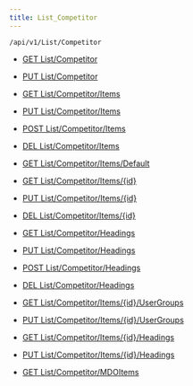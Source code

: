 ```yaml
---
title: List_Competitor
---
```


```http
/api/v1/List/Competitor
```

* [GET List/Competitor](v1CompetitorList_GetListDefinition.md)

* [PUT List/Competitor](v1CompetitorList_SetListDefinition.md)

* [GET List/Competitor/Items](v1CompetitorList_GetAll.md)

* [PUT List/Competitor/Items](v1CompetitorList_PutAllCompetitor.md)

* [POST List/Competitor/Items](v1CompetitorList_PostCompetitor.md)

* [DEL List/Competitor/Items](v1CompetitorList_DeleteAllCompetitor.md)

* [GET List/Competitor/Items/Default](v1CompetitorList_CreateDefaultCompetitor.md)

* [GET List/Competitor/Items/{id}](v1CompetitorList_GetCompetitor.md)

* [PUT List/Competitor/Items/{id}](v1CompetitorList_PutCompetitor.md)

* [DEL List/Competitor/Items/{id}](v1CompetitorList_DeleteCompetitor.md)

* [GET List/Competitor/Headings](v1CompetitorList_GetCompetitorHeadings.md)

* [PUT List/Competitor/Headings](v1CompetitorList_PutCompetitorHeadings.md)

* [POST List/Competitor/Headings](v1CompetitorList_PostCompetitorHeading.md)

* [DEL List/Competitor/Headings](v1CompetitorList_DeleteCompetitorHeadings.md)

* [GET List/Competitor/Items/{id}/UserGroups](v1CompetitorList_GetCompetitorUserGroupsForListItem.md)

* [PUT List/Competitor/Items/{id}/UserGroups](v1CompetitorList_PutCompetitorUserGroupsForListItem.md)

* [GET List/Competitor/Items/{id}/Headings](v1CompetitorList_GetCompetitorHeadingsForListItem.md)

* [PUT List/Competitor/Items/{id}/Headings](v1CompetitorList_PutCompetitorHeadingsForListItem.md)

* [GET List/Competitor/MDOItems](v1CompetitorList_GetMDOList.md)
